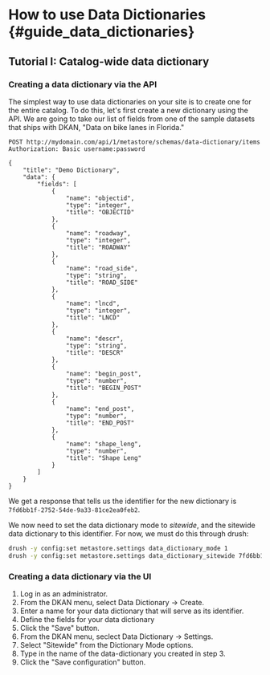 # How to use Data Dictionaries {#guide_data_dictionaries}

## Tutorial I: Catalog-wide data dictionary

### Creating a data dictionary via the API
The simplest way to use data dictionaries on your site is to create one for the entire catalog. To do this, let's first create a new dictionary using the API. We are going to take our list of fields from one of the sample datasets that ships with DKAN, "Data on bike lanes in Florida."

```http
POST http://mydomain.com/api/1/metastore/schemas/data-dictionary/items
Authorization: Basic username:password

{
    "title": "Demo Dictionary",
    "data": {
        "fields": [
            {
                "name": "objectid",
                "type": "integer",
                "title": "OBJECTID"
            },
            {
                "name": "roadway",
                "type": "integer",
                "title": "ROADWAY"
            },
            {
                "name": "road_side",
                "type": "string",
                "title": "ROAD_SIDE"
            },
            {
                "name": "lncd",
                "type": "integer",
                "title": "LNCD"
            },
            {
                "name": "descr",
                "type": "string",
                "title": "DESCR"
            },
            {
                "name": "begin_post",
                "type": "number",
                "title": "BEGIN_POST"
            },
            {
                "name": "end_post",
                "type": "number",
                "title": "END_POST"
            },
            {
                "name": "shape_leng",
                "type": "number",
                "title": "Shape Leng"
            }
        ]
    }
}
```

We get a response that tells us the identifier for the new dictionary is `7fd6bb1f-2752-54de-9a33-81ce2ea0feb2`.

We now need to set the data dictionary mode to _sitewide_, and the sitewide data dictionary to this identifier. For now, we must do this through drush:

```sh
drush -y config:set metastore.settings data_dictionary_mode 1
drush -y config:set metastore.settings data_dictionary_sitewide 7fd6bb1f-2752-54de-9a33-81ce2ea0feb2
```

### Creating a data dictionary via the UI
1. Log in as an administrator.
2. From the DKAN menu, select Data Dictionary -> Create.
3. Enter a name for your data dictionary that will serve as its identifier.
4. Define the fields for your data dictionary
5. Click the "Save" button.
6. From the DKAN menu, seclect Data Dictionary -> Settings.
7. Select "Sitewide" from the Dictionary Mode options.
8. Type in the name of the data-dictionary you created in step 3.
9. Click the "Save configuration" button.
